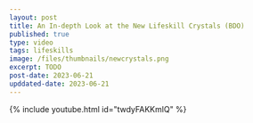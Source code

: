 ```yaml
---
layout: post
title: An In-depth Look at the New Lifeskill Crystals (BDO)
published: true
type: video
tags: lifeskills
image: /files/thumbnails/newcrystals.png
excerpt: TODO
post-date: 2023-06-21
upddated-date: 2023-06-21
---
```


{% include youtube.html id="twdyFAKKmlQ" %}